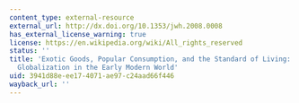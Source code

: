 ```yaml
---
content_type: external-resource
external_url: http://dx.doi.org/10.1353/jwh.2008.0008
has_external_license_warning: true
license: https://en.wikipedia.org/wiki/All_rights_reserved
status: ''
title: 'Exotic Goods, Popular Consumption, and the Standard of Living: Thinking About
  Globalization in the Early Modern World'
uid: 3941d88e-ee17-4071-ae97-c24aad66f446
wayback_url: ''
---
```

